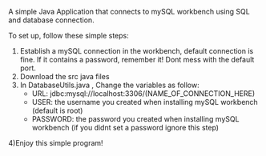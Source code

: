 A simple Java Application that connects to mySQL workbench using SQL and database connection.

To set up, follow these simple steps:
1) Establish a mySQL connection in the workbench, default connection is fine. If it contains a password, remember it! Dont mess with the default port.
2) Download the src java files
3) In DatabaseUtils.java , Change the variables as follow:
   - URL: jdbc:mysql://localhost:3306/(NAME_OF_CONNECTION_HERE)
   - USER: the username you created when installing mySQL workbench (default is root)
   - PASSWORD: the password you created when installing mySQL workbench (if you didnt set a password ignore this step)

4)Enjoy this simple program!
